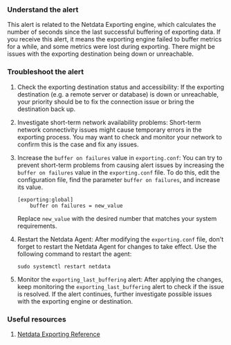 ### Understand the alert

This alert is related to the Netdata Exporting engine, which calculates the number of seconds since the last successful buffering of exporting data. If you receive this alert, it means the exporting engine failed to buffer metrics for a while, and some metrics were lost during exporting. There might be issues with the exporting destination being down or unreachable.

### Troubleshoot the alert

1. Check the exporting destination status and accessibility: If the exporting destination (e.g. a remote server or database) is down or unreachable, your priority should be to fix the connection issue or bring the destination back up.

2. Investigate short-term network availability problems: Short-term network connectivity issues might cause temporary errors in the exporting process. You may want to check and monitor your network to confirm this is the case and fix any issues.

3. Increase the `buffer on failures` value in `exporting.conf`: You can try to prevent short-term problems from causing alert issues by increasing the `buffer on failures` value in the `exporting.conf` file. To do this, edit the configuration file, find the parameter `buffer on failures`, and increase its value.
  
   ```
   [exporting:global]
       buffer on failures = new_value
   ```
   Replace `new_value` with the desired number that matches your system requirements.

4. Restart the Netdata Agent: After modifying the `exporting.conf` file, don't forget to restart the Netdata Agent for changes to take effect. Use the following command to restart the agent: 
   
   ```
   sudo systemctl restart netdata
   ```

5. Monitor the `exporting_last_buffering` alert: After applying the changes, keep monitoring the `exporting_last_buffering` alert to check if the issue is resolved. If the alert continues, further investigate possible issues with the exporting engine or destination.

### Useful resources

1. [Netdata Exporting Reference](/src/exporting/README.md)
